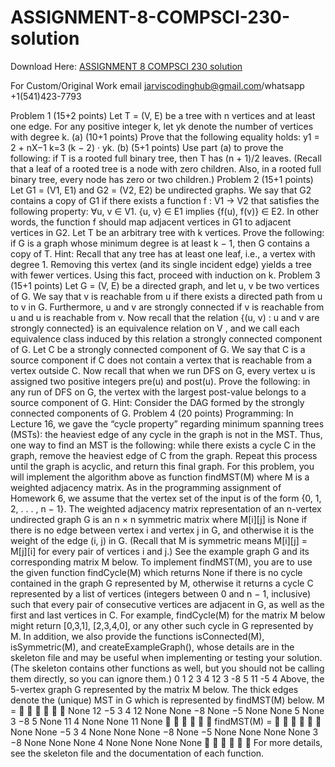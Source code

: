 # ASSIGNMENT-8-COMPSCI-230-solution

Download Here: [ASSIGNMENT 8 COMPSCI 230 solution](https://jarviscodinghub.com/assignment/assignment-8-compsci-230-solution/)

For Custom/Original Work email jarviscodinghub@gmail.com/whatsapp +1(541)423-7793

Problem 1 (15+2 points)
Let T = (V, E) be a tree with n vertices and at least one edge. For any positive integer k, let yk
denote the number of vertices with degree k.
(a) (10+1 points) Prove that the following equality holds:
y1 = 2 +
nX−1
k=3
(k − 2) · yk.
(b) (5+1 points) Use part (a) to prove the following: if T is a rooted full binary tree, then T has
(n + 1)/2 leaves. (Recall that a leaf of a rooted tree is a node with zero children. Also, in a
rooted full binary tree, every node has zero or two children.)
Problem 2 (15+1 points)
Let G1 = (V1, E1) and G2 = (V2, E2) be undirected graphs. We say that G2 contains a copy of G1
if there exists a function f : V1 → V2 that satisfies the following property:
∀u, v ∈ V1. {u, v} ∈ E1 implies {f(u), f(v)} ∈ E2.
In other words, the function f should map adjacent vertices in G1 to adjacent vertices in G2.
Let T be an arbitrary tree with k vertices. Prove the following: if G is a graph whose minimum
degree is at least k − 1, then G contains a copy of T.
Hint: Recall that any tree has at least one leaf, i.e., a vertex with degree 1. Removing this
vertex (and its single incident edge) yields a tree with fewer vertices. Using this fact, proceed with
induction on k.
Problem 3 (15+1 points)
Let G = (V, E) be a directed graph, and let u, v be two vertices of G. We say that v is reachable
from u if there exists a directed path from u to v in G. Furthermore, u and v are strongly connected if v is reachable from u and u is reachable from v. Now recall that the relation {(u, v) :
u and v are strongly connected} is an equivalence relation on V , and we call each equivalence class
induced by this relation a strongly connected component of G.
Let C be a strongly connected component of G. We say that C is a source component if C does
not contain a vertex that is reachable from a vertex outside C. Now recall that when we run DFS on
G, every vertex u is assigned two positive integers pre(u) and post(u).
Prove the following: in any run of DFS on G, the vertex with the largest post-value belongs to
a source component of G.
Hint: Consider the DAG formed by the strongly connected components of G.
Problem 4 (20 points)
Programming: In Lecture 16, we gave the “cycle property” regarding minimum spanning trees
(MSTs): the heaviest edge of any cycle in the graph is not in the MST. Thus, one way to find an
MST is the following: while there exists a cycle C in the graph, remove the heaviest edge of C from
the graph. Repeat this process until the graph is acyclic, and return this final graph.
For this problem, you will implement the algorithm above as function findMST(M) where M
is a weighted adjacency matrix. As in the programming assignment of Homework 6, we assume
that the vertex set of the input is of the form {0, 1, 2, . . . , n − 1}. The weighted adjacency matrix
representation of an n-vertex undirected graph G is an n × n symmetric matrix where M[i][j]
is None if there is no edge between vertex i and vertex j in G, and otherwise it is the weight of
the edge (i, j) in G. (Recall that M is symmetric means M[i][j] = M[j][i] for every pair of
vertices i and j.) See the example graph G and its corresponding matrix M below.
To implement findMST(M), you are to use the given function findCycle(M) which returns
None if there is no cycle contained in the graph G represented by M, otherwise it returns a cycle
C represented by a list of vertices (integers between 0 and n − 1, inclusive) such that every pair
of consecutive vertices are adjacent in G, as well as the first and last vertices in C. For example,
findCycle(M) for the matrix M below might return [0,3,1], [2,3,4,0], or any other such
cycle in G represented by M. In addition, we also provide the functions isConnected(M),
isSymmetric(M), and createExampleGraph(), whose details are in the skeleton file and
may be useful when implementing or testing your solution. (The skeleton contains other functions
as well, but you should not be calling them directly, so you can ignore them.)
0
1
2
3
4
12
3
-8
5
11
-5
4
Above, the 5-vertex graph G represented by the matrix M below. The thick edges denote the
(unique) MST in G which is represented by findMST(M) below.
M =






None 12 −5 3 4
12 None None −8 None
−5 None None 5 None
3 −8 5 None 11
4 None None 11 None






findMST(M) =






None None −5 3 4
None None None −8 None
−5 None None None None
3 −8 None None None
4 None None None None






For more details, see the skeleton file and the documentation of each function.

